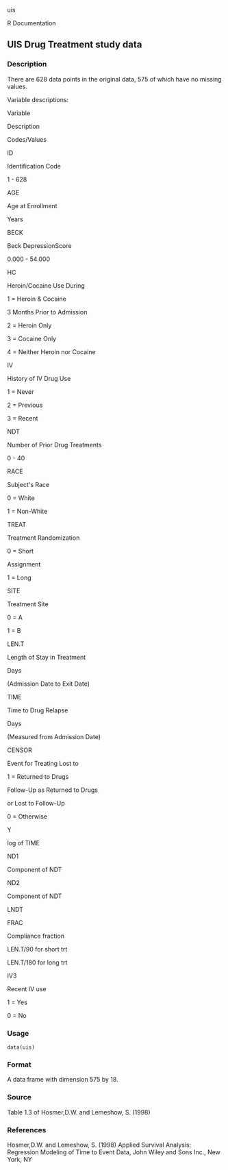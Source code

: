 uis

R Documentation

## UIS Drug Treatment study data

### Description

There are 628 data points in the original data, 575 of which have no missing
values.

Variable descriptions:

Variable

Description

Codes/Values

ID

Identification Code

1 - 628

AGE

Age at Enrollment

Years

BECK

Beck DepressionScore

0.000 - 54.000

HC

Heroin/Cocaine Use During

1 = Heroin & Cocaine

3 Months Prior to Admission

2 = Heroin Only

3 = Cocaine Only

4 = Neither Heroin nor Cocaine

IV

History of IV Drug Use

1 = Never

2 = Previous

3 = Recent

NDT

Number of Prior Drug Treatments

0 - 40

RACE

Subject's Race

0 = White

1 = Non-White

TREAT

Treatment Randomization

0 = Short

Assignment

1 = Long

SITE

Treatment Site

0 = A

1 = B

LEN.T

Length of Stay in Treatment

Days

(Admission Date to Exit Date)

TIME

Time to Drug Relapse

Days

(Measured from Admission Date)

CENSOR

Event for Treating Lost to

1 = Returned to Drugs

Follow-Up as Returned to Drugs

or Lost to Follow-Up

0 = Otherwise

Y

log of TIME

ND1

Component of NDT

ND2

Component of NDT

LNDT

FRAC

Compliance fraction

LEN.T/90 for short trt

LEN.T/180 for long trt

IV3

Recent IV use

1 = Yes

0 = No

### Usage

    data(uis)

### Format

A data frame with dimension 575 by 18.

### Source

Table 1.3 of Hosmer,D.W. and Lemeshow, S. (1998)

### References

Hosmer,D.W. and Lemeshow, S. (1998) Applied Survival Analysis: Regression
Modeling of Time to Event Data, John Wiley and Sons Inc., New York, NY

